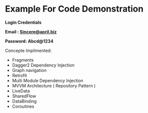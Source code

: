 # Example For Code Demonstration

**Login Credentials**

**Email : Sincere@april.biz** 

**Password: Abcd@1234**

Concepte Implimented:
- Fragments
- Dagger2 Dependency Injection
- Graph navigation 
- Retrofit
- Multi Module Dependency Injection
- MVVM Architecture ( Repository Pattern )
- LiveData
- SharedFlow
- DataBinding
- Coroutines
